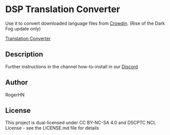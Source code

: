 # DSP Translation Converter

Use it to convert downloaded language files from [Crowdin](https://crowdin.com/project/dyson-sphere-program).
(Rise of the Dark Fog update only)

[Translation Converter](https://dspcd.github.io/translation-converter/)

## Description
Further instructions in the channel how-to-install in our [Discord](https://discord.gg/HrAF896H9A)

## Author

RogerHN

## License

This project is dual-licensed under CC BY-NC-SA 4.0 and DSCPTC NCL License - see the LICENSE.md file for details
